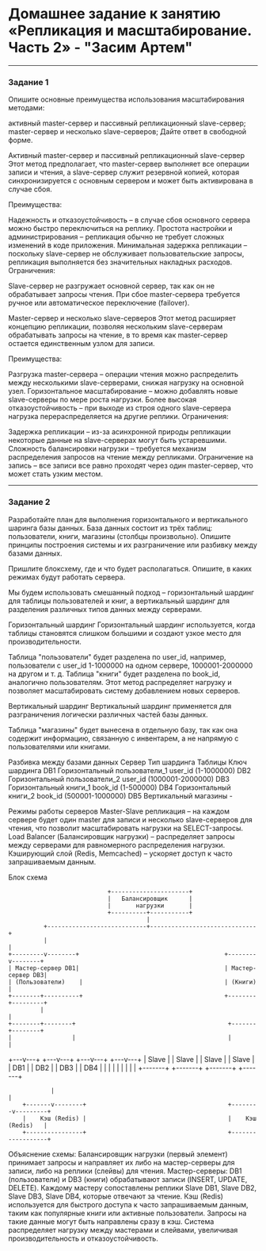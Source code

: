 # Домашнее задание к занятию  «Репликация и масштабирование. Часть 2» - "Засим Артем"


---

### Задание 1

Опишите основные преимущества использования масштабирования методами:

активный master-сервер и пассивный репликационный slave-сервер;
master-сервер и несколько slave-серверов;
Дайте ответ в свободной форме.


Активный master-сервер и пассивный репликационный slave-сервер
Этот метод предполагает, что master-сервер выполняет все операции записи и чтения, 
а slave-сервер служит резервной копией, которая синхронизируется с основным сервером и может быть активирована в случае сбоя.

Преимущества:

Надежность и отказоустойчивость – в случае сбоя основного сервера можно быстро переключиться на реплику.
Простота настройки и администрирования – репликация обычно не требует сложных изменений в коде приложения.
Минимальная задержка репликации – поскольку slave-сервер не обслуживает пользовательские запросы, репликация выполняется без значительных накладных расходов.
Ограничения:

Slave-сервер не разгружает основной сервер, так как он не обрабатывает запросы чтения.
При сбое master-сервера требуется ручное или автоматическое переключение (failover).


Master-сервер и несколько slave-серверов
Этот метод расширяет концепцию репликации, позволяя нескольким slave-серверам обрабатывать запросы на чтение, 
в то время как master-сервер остается единственным узлом для записи.

Преимущества:

Разгрузка master-сервера – операции чтения можно распределить между несколькими slave-серверами, снижая нагрузку на основной узел.
Горизонтальное масштабирование – можно добавлять новые slave-серверы по мере роста нагрузки.
Более высокая отказоустойчивость – при выходе из строя одного slave-сервера нагрузка перераспределяется на другие реплики.
Ограничения:

Задержка репликации – из-за асинхронной природы репликации некоторые данные на slave-серверах могут быть устаревшими.
Сложность балансировки нагрузки – требуется механизм распределения запросов на чтение между репликами.
Ограничение на запись – все записи все равно проходят через один master-сервер, что может стать узким местом.

---

### Задание 2

Разработайте план для выполнения горизонтального и вертикального шаринга базы данных. База данных состоит из трёх таблиц:
пользователи,
книги,
магазины (столбцы произвольно).
Опишите принципы построения системы и их разграничение или разбивку между базами данных.

Пришлите блоксхему, где и что будет располагаться. Опишите, в каких режимах будут работать сервера.



Мы будем использовать смешанный подход – горизонтальный шардинг для таблицы пользователей и книг, а вертикальный шардинг для разделения различных типов данных между серверами.

Горизонтальный шардинг
Горизонтальный шардинг используется, когда таблицы становятся слишком большими и создают узкое место для производительности.

Таблица "пользователи" будет разделена по user_id, например, пользователи с user_id 1-1000000 на одном сервере, 1000001-2000000 на другом и т. д.
Таблица "книги" будет разделена по book_id, аналогично пользователям.
Этот метод распределяет нагрузку и позволяет масштабировать систему добавлением новых серверов.

Вертикальный шардинг
Вертикальный шардинг применяется для разграничения логически различных частей базы данных.

Таблица "магазины" будет вынесена в отдельную базу, так как она содержит информацию, связанную с инвентарем, а не напрямую с пользователями или книгами.

Разбивка между базами данных
Сервер	Тип шардинга	Таблицы	Ключ шардинга
DB1	Горизонтальный	пользователи_1	user_id (1-1000000)
DB2	Горизонтальный	пользователи_2	user_id (1000001-2000000)
DB3	Горизонтальный	книги_1	book_id (1-500000)
DB4	Горизонтальный	книги_2	book_id (500001-1000000)
DB5	Вертикальный	магазины	-


Режимы работы серверов
Master-Slave репликация – на каждом сервере будет один master для записи и несколько slave-серверов для чтения, что позволит масштабировать нагрузки на SELECT-запросы.
Load Balancer (Балансировщик нагрузки) – распределяет запросы между серверами для равномерного распределения нагрузки.
Кэширующий слой (Redis, Memcached) – ускоряет доступ к часто запрашиваемым данным.

Блок схема

                                +----------------------+
                                |   Балансировщик      |
                                |       нагрузки       |
                                +----------+-----------+
                                           |
              +----------------------------+------------------------------+
              |                                                           |
    +---------v--------+                                         +--------v--------+
    | Мастер-сервер DB1|                                         | Мастер-сервер DB3|
    | (Пользователи)    |                                        | (Книги)          |
    +--------+----------+                                        +--------+---------+
             |                                                            |
    +--------+--------+                                           +-------+--------+
    |                 |                                           |                |
+---v---+         +---v---+                                     +---v---+      +---v---+
| Slave |         | Slave |                                     | Slave |      | Slave |
| DB1   |         | DB2   |                                     | DB3   |      | DB4   |
|       |         |       |                                     |       |      |       |
+-------+         +-------+                                     +-------+      +-------+

                |                                                          |
        +-------v--------+                                        +--------v---------+
        |    Кэш (Redis) |                                        |    Кэш (Redis)   |
        +----------------+                                        +------------------+


Объяснение схемы:
Балансировщик нагрузки (первый элемент) принимает запросы и направляет их либо на мастер-серверы для записи, либо на реплики (слейвы) для чтения.
Мастер-серверы:
DB1 (пользователи) и DB3 (книги) обрабатывают записи (INSERT, UPDATE, DELETE).
Каждому мастеру сопоставлены реплики Slave DB1, Slave DB2, Slave DB3, Slave DB4, которые отвечают за чтение.
Кэш (Redis) используется для быстрого доступа к часто запрашиваемым данным, таким как популярные книги или активные пользователи. 
Запросы на такие данные могут быть направлены сразу в кэш.
Система распределяет нагрузку между мастерами и слейвами, увеличивая производительность и отказоустойчивость.
